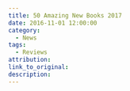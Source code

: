```yaml
---
title: 50 Amazing New Books 2017
date: 2016-11-01 12:00:00
category:
  - News
tags:
  - Reviews
attribution:
link_to_original:
description:
---
```

